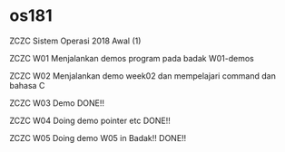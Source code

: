 # os181
ZCZC Sistem Operasi 2018 Awal (1)

ZCZC W01 Menjalankan demos program pada badak W01-demos

ZCZC W02 Menjalankan demo week02 dan mempelajari command dan bahasa C

ZCZC W03 Demo DONE!!

ZCZC W04 Doing demo pointer etc DONE!!

ZCZC W05 Doing demo W05 in Badak!! DONE!!
